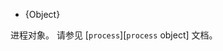 <!-- YAML
added: v0.1.7
-->

<!-- type=global -->

* {Object}

进程对象。
请参见 [`process`][`process` object] 文档。

